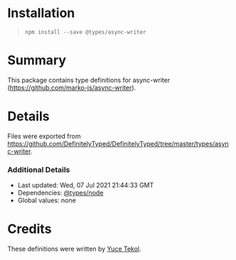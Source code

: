 # Installation
> `npm install --save @types/async-writer`

# Summary
This package contains type definitions for async-writer (https://github.com/marko-js/async-writer).

# Details
Files were exported from https://github.com/DefinitelyTyped/DefinitelyTyped/tree/master/types/async-writer.

### Additional Details
 * Last updated: Wed, 07 Jul 2021 21:44:33 GMT
 * Dependencies: [@types/node](https://npmjs.com/package/@types/node)
 * Global values: none

# Credits
These definitions were written by [Yuce Tekol](http://yuce.me/).
